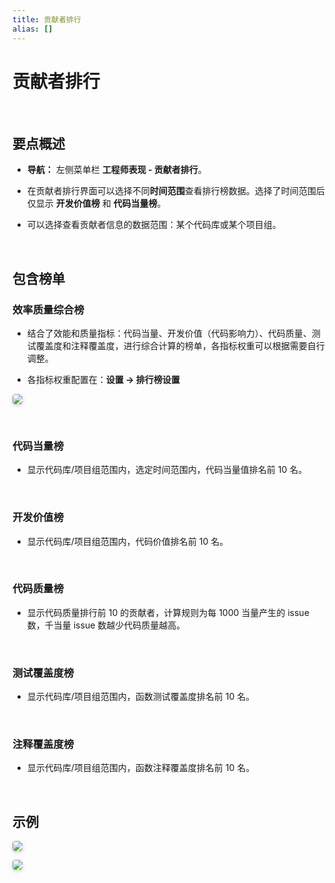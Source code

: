 ```yaml
---
title: 贡献者排行
alias: []
---
```


# 贡献者排行

<br />

## 要点概述

-   **导航：** 左侧菜单栏 **工程师表现 - 贡献者排行**。

-   在贡献者排行界面可以选择不同**时间范围**查看排行榜数据。选择了时间范围后仅显示 **开发价值榜** 和 **代码当量榜**。

-   可以选择查看贡献者信息的数据范围：某个代码库或某个项目组。

<br />

## 包含榜单

### 效率质量综合榜

-   结合了效能和质量指标：代码当量、开发价值（代码影响力）、代码质量、测试覆盖度和注释覆盖度，进行综合计算的榜单，各指标权重可以根据需要自行调整。

-   各指标权重配置在：**设置 -> 排行榜设置**

<img style="border-radius: 0.3125em;
    box-shadow: 0 2px 4px 0 rgba(34,36,38,.12),0 2px 10px 0 rgba(34,36,38,.08);" src="https://release-notes.oss-cn-zhangjiakou.aliyuncs.com/img/Ranking_Setup.png" />

<br />

### 代码当量榜

-   显示代码库/项目组范围内，选定时间范围内，代码当量值排名前 10 名。

<br />

### 开发价值榜

-   显示代码库/项目组范围内，代码价值排名前 10 名。

<br />

### 代码质量榜

-   显示代码质量排行前 10 的贡献者，计算规则为每 1000 当量产生的 issue 数，千当量 issue 数越少代码质量越高。

<br />

### 测试覆盖度榜

-   显示代码库/项目组范围内，函数测试覆盖度排名前 10 名。

<br />

### 注释覆盖度榜

-   显示代码库/项目组范围内，函数注释覆盖度排名前 10 名。

<br />

## 示例

<img style="border-radius: 0.3125em;
    box-shadow: 0 2px 4px 0 rgba(34,36,38,.12),0 2px 10px 0 rgba(34,36,38,.08);" src="https://release-notes.oss-cn-zhangjiakou.aliyuncs.com/img/Ranking1.png" />

<img style="border-radius: 0.3125em;
    box-shadow: 0 2px 4px 0 rgba(34,36,38,.12),0 2px 10px 0 rgba(34,36,38,.08);" src="https://release-notes.oss-cn-zhangjiakou.aliyuncs.com/img/Ranking2.png" />
